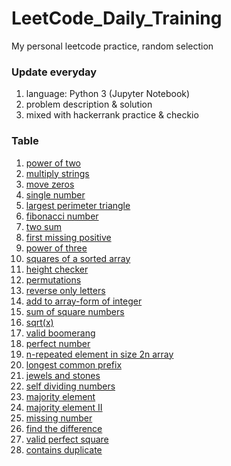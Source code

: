 # LeetCode_Daily_Training
My personal leetcode practice, random selection
### Update everyday
1) language: Python 3 (Jupyter Notebook)
2) problem description & solution 
3) mixed with hackerrank practice & checkio
### Table
01) [power of two](https://github.com/xlyue92/LeetCode_Daily_Training/blob/master/%20power%20of%20two.ipynb)
02) [multiply strings](https://github.com/xlyue92/LeetCode_Daily_Training/blob/master/multiply%20strings.ipynb)
03) [move zeros](https://github.com/xlyue92/LeetCode_Daily_Training/blob/master/move%20zeros.ipynb)
04) [single number](https://github.com/xlyue92/LeetCode_Daily_Training/blob/master/single%20number.ipynb)
05) [largest perimeter triangle](https://github.com/xlyue92/LeetCode_Daily_Training/blob/master/largest%20perimeter%20triangle.ipynb)
06) [fibonacci number](https://github.com/xlyue92/LeetCode_Daily_Training/blob/master/fibonacci%20number.ipynb)
07) [two sum](https://github.com/xlyue92/LeetCode_Daily_Training/blob/master/two%20sum.ipynb)
08) [first missing positive](https://github.com/xlyue92/LeetCode_Daily_Training/blob/master/first%20missing%20positive.ipynb)
09) [power of three](https://github.com/xlyue92/LeetCode_Daily_Training/blob/master/power%20of%20three.ipynb)
10) [squares of a sorted array](https://github.com/xlyue92/LeetCode_Daily_Training/blob/master/squares%20of%20a%20sorted%20array.ipynb)
11) [height checker](https://github.com/xlyue92/LeetCode_Daily_Training/blob/master/height%20checker.ipynb)
12) [permutations](https://github.com/xlyue92/LeetCode_Daily_Training/blob/master/permutations.ipynb)
13) [reverse only letters](https://github.com/xlyue92/LeetCode_Daily_Training/blob/master/reverse%20only%20letters.ipynb)
14) [add to array-form of integer](https://github.com/xlyue92/LeetCode_Daily_Training/blob/master/add%20to%20array-form%20of%20integer.ipynb)
15) [sum of square numbers](https://github.com/xlyue92/LeetCode_Daily_Training/blob/master/sum%20of%20square%20numbers.ipynb)
16) [sqrt(x)](https://github.com/xlyue92/LeetCode_Daily_Training/blob/master/sqrt(x).ipynb)
17) [valid boomerang](https://github.com/xlyue92/LeetCode_Daily_Training/blob/master/valid%20boomerang.ipynb)
18) [perfect number](https://github.com/xlyue92/LeetCode_Daily_Training/blob/master/perfect%20number.ipynb)
19) [n-repeated element in size 2n array](https://github.com/xlyue92/LeetCode_Daily_Training/blob/master/n-repeated%20element%20in%20size%202n%20array.ipynb)
20) [longest common prefix](https://github.com/xlyue92/LeetCode_Daily_Training/blob/master/longest%20common%20prefix.ipynb)
21) [jewels and stones](https://github.com/xlyue92/LeetCode_Daily_Training/blob/master/jewels%20and%20stones.ipynb)
22) [self dividing numbers](https://github.com/xlyue92/LeetCode_Daily_Training/blob/master/self%20dividing%20numbers.ipynb)
23) [majority element](https://github.com/xlyue92/LeetCode_Daily_Training/blob/master/majority%20element.ipynb)
24) [majority element II](https://github.com/xlyue92/LeetCode_Daily_Training/blob/master/majority%20element%20II.ipynb)
25) [missing number](https://github.com/xlyue92/LeetCode_Daily_Training/blob/master/missing%20number.ipynb)
26) [find the difference](https://github.com/xlyue92/LeetCode_Daily_Training/blob/master/find%20the%20difference.ipynb)
27) [valid perfect square](https://github.com/xlyue92/LeetCode_Daily_Training/blob/master/valid%20perfect%20square.ipynb)
28) [contains duplicate](https://github.com/xlyue92/LeetCode_Daily_Training/blob/master/contains%20duplicate.ipynb)
